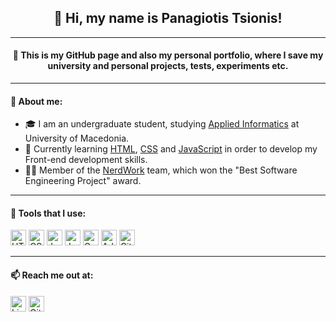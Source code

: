 <h2 align="center">👋 Hi, my name is Panagiotis Tsionis!</h2>
<hr>
<h4 align="center">💾 This is my GitHub page and also my personal portfolio, where I save my university and personal projects, tests, experiments etc.</h4>
<hr>
<div class="about-me">
    <h4>📌 About me:</h4>
    <ul>
        <li>🎓 I am an undergraduate student, studying <a href="https://www.uom.gr/dai">Applied Informatics</a> at University of Macedonia.</li>
        <li>🌱 Currently learning <a href="https://github.com/ptsionis/ frontend-mentor-projects">HTML</a>, <a href="https://github.com/ptsionis/frontend-mentor-projects">CSS</a> and <a href="https://github.com/ptsionis/frontend-mentor-projects">JavaScript</a> in order to develop my Front-end development skills.</li>
        <li>👨‍💻 Member of the <a href="https://github.com/Nerdwork-Team">NerdWork</a> team, which won the "Best Software Engineering Project" award.</li>
    </ul>
</div>
<hr>
<div class="tools">
    <h4>🔨 Tools that I use:</h4>
    <img src="https://cdn.worldvectorlogo.com/logos/html-1.svg" alt="HTML" width="25px" height="auto">
    <img src="https://upload.wikimedia.org/wikipedia/commons/6/62/CSS3_logo.svg" alt="CSS" width="25px" height="auto">
    <img src="https://cdn.worldvectorlogo.com/logos/javascript-1.svg" alt="JavaScript" width="25px" height="auto">
    <img src="https://www.blockachain.gr/wp-content/uploads/2018/03/java-coffee-cup-logo.png" alt="Java" width="25px" height="auto">
    <img src="https://i.pinimg.com/originals/6e/46/e7/6e46e7dbe2bb73dacc055e5dbd85c3ad.png" alt="C" width="25px" height="auto">
    <img src="https://upload.wikimedia.org/wikipedia/commons/2/20/Photoshop_CC_icon.png" alt="Adobe Photoshop CC" width="25px" height="auto">
    <img src="https://git-scm.com/images/logos/downloads/Git-Icon-1788C.png" alt="Git" width="25px" height="auto">
</div>
<hr>
<div class="reach-me">
    <h4>📫 Reach me out at:</h4>
    <a href="https://www.linkedin.com/in/ptsionis/"><img src="https://upload.wikimedia.org/wikipedia/commons/c/ca/LinkedIn_logo_initials.png" alt="LinkedIn" width="25px" height="auto"></a>
    <a href="https://github.com/ptsionis"><img src="https://cdn4.iconfinder.com/data/icons/iconsimple-logotypes/512/github-512.png" alt="GitHub" width="25px" height="auto"></a>
</div>
